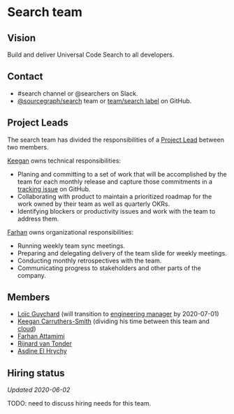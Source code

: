 # Search team

## Vision

Build and deliver Universal Code Search to all developers.

## Contact

- #search channel or @searchers on Slack.
- [@sourcegraph/search](https://github.com/orgs/sourcegraph/teams/search) team or [team/search label](https://github.com/sourcegraph/sourcegraph/issues?q=is%3Aissue+is%3Aopen+label%3Ateam%2Fsearch+) on GitHub.

## Project Leads

The search team has divided the responsibilities of a [Project Lead](../roles.md#project-lead) between two members.

[Keegan](https://github.com/keegancsmith) owns technical responsibilities:

- Planing and committing to a set of work that will be accomplished by the team for each monthly release and capture those commitments in a [tracking issue](../tracking_issues.md) on GitHub.
- Collaborating with product to maintain a prioritized roadmap for the work owned by their team as well as quarterly OKRs.
- Identifying blockers or productivity issues and work with the team to address them.

[Farhan](https://github.com/attfarhan) owns organizational responsibilities:

- Running weekly team sync meetings.
- Preparing and delegating delivery of the team slide for weekly meetings.
- Conducting monthly retrospectives with the team.
- Communicating progress to stakeholders and other parts of the company.

## Members

- [Loïc Guychard](../../../company/team/index.md#loic-guychard) (will transition to [engineering manager](../roles.md#engineering-manager) by 2020-07-01)
- [Keegan Carruthers-Smith](../../../company/team/index.md#keegan-carruthers-smith) (dividing his time between this team and [cloud](../cloud/index.md))
- [Farhan Attamimi](../../../company/team/index.md#farhan-attamimi)
- [Rijnard van Tonder](../../../company/team/index.md#rijnard-van-tonder)
- [Asdine El Hrychy](../../../company/team/index.md#asdine-el-hrychy)

## Hiring status

_Updated 2020-06-02_

TODO: need to discuss hiring needs for this team.

